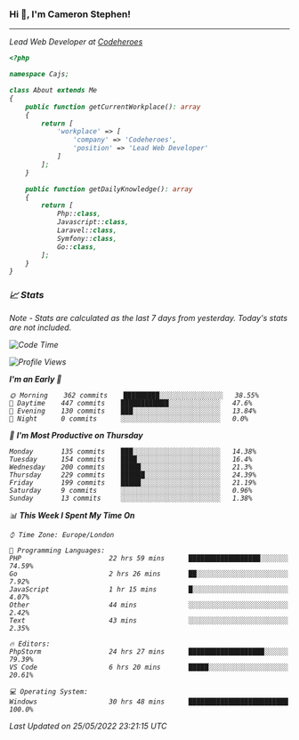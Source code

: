 ### Hi 👋, I'm Cameron Stephen!
<hr>
<p><em>Lead Web Developer at <a href="https://codeheroes.co.uk">Codeheroes</a></p>


```php
<?php

namespace Cajs;

class About extends Me
{
    public function getCurrentWorkplace(): array
    {
        return [
            'workplace' => [
                'company' => 'Codeheroes',
                'position' => 'Lead Web Developer'
            ]
        ];
    }

    public function getDailyKnowledge(): array
    {
        return [
            Php::class,
            Javascript::class,
            Laravel::class,
            Symfony::class,
            Go::class,
        ];
    }
}
```

### 📈 Stats
<p><em>Note - Stats are calculated as the last 7 days from yesterday. Today's stats are not included.</em></p>


<!--START_SECTION:waka-->
![Code Time](http://img.shields.io/badge/Code%20Time-0%20secs-blue)

![Profile Views](http://img.shields.io/badge/Profile%20Views-0-blue)

**I'm an Early 🐤** 

```text
🌞 Morning    362 commits    █████████░░░░░░░░░░░░░░░░   38.55% 
🌆 Daytime    447 commits    ████████████░░░░░░░░░░░░░   47.6% 
🌃 Evening    130 commits    ███░░░░░░░░░░░░░░░░░░░░░░   13.84% 
🌙 Night      0 commits      ░░░░░░░░░░░░░░░░░░░░░░░░░   0.0%

```
📅 **I'm Most Productive on Thursday** 

```text
Monday       135 commits    ███░░░░░░░░░░░░░░░░░░░░░░   14.38% 
Tuesday      154 commits    ████░░░░░░░░░░░░░░░░░░░░░   16.4% 
Wednesday    200 commits    █████░░░░░░░░░░░░░░░░░░░░   21.3% 
Thursday     229 commits    ██████░░░░░░░░░░░░░░░░░░░   24.39% 
Friday       199 commits    █████░░░░░░░░░░░░░░░░░░░░   21.19% 
Saturday     9 commits      ░░░░░░░░░░░░░░░░░░░░░░░░░   0.96% 
Sunday       13 commits     ░░░░░░░░░░░░░░░░░░░░░░░░░   1.38%

```


📊 **This Week I Spent My Time On** 

```text
⌚︎ Time Zone: Europe/London

💬 Programming Languages: 
PHP                      22 hrs 59 mins      ██████████████████░░░░░░░   74.59% 
Go                       2 hrs 26 mins       ██░░░░░░░░░░░░░░░░░░░░░░░   7.92% 
JavaScript               1 hr 15 mins        █░░░░░░░░░░░░░░░░░░░░░░░░   4.07% 
Other                    44 mins             ░░░░░░░░░░░░░░░░░░░░░░░░░   2.42% 
Text                     43 mins             ░░░░░░░░░░░░░░░░░░░░░░░░░   2.35%

🔥 Editors: 
PhpStorm                 24 hrs 27 mins      ███████████████████░░░░░░   79.39% 
VS Code                  6 hrs 20 mins       █████░░░░░░░░░░░░░░░░░░░░   20.61%

💻 Operating System: 
Windows                  30 hrs 48 mins      █████████████████████████   100.0%

```


 Last Updated on 25/05/2022 23:21:15 UTC
<!--END_SECTION:waka-->
